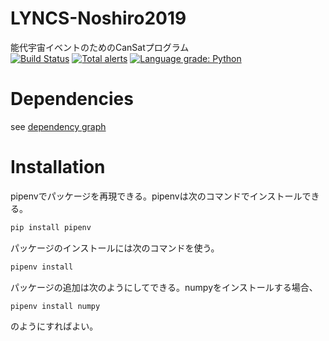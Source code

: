# LYNCS-Noshiro2019 
能代宇宙イベントのためのCanSatプログラム  
[![Build Status](https://travis-ci.com/LYNCS-Keio/LYNCS-Noshiro2019.svg?branch=master)](https://travis-ci.com/LYNCS-Keio/LYNCS-Noshiro2019)
[![Total alerts](https://img.shields.io/lgtm/alerts/g/LYNCS-Keio/LYNCS-Noshiro2019.svg?logo=lgtm&logoWidth=18)](https://lgtm.com/projects/g/LYNCS-Keio/LYNCS-Noshiro2019/alerts/)
[![Language grade: Python](https://img.shields.io/lgtm/grade/python/g/LYNCS-Keio/LYNCS-Noshiro2019.svg?logo=lgtm&logoWidth=18)](https://lgtm.com/projects/g/LYNCS-Keio/LYNCS-Noshiro2019/context:python)
# Dependencies
see [dependency graph](https://github.com/LYNCS-Keio/LYNCS-Noshiro2019/network/dependencies)
# Installation
pipenvでパッケージを再現できる。pipenvは次のコマンドでインストールできる。
```bash
pip install pipenv
```
パッケージのインストールには次のコマンドを使う。
```bash
pipenv install
```
パッケージの追加は次のようにしてできる。numpyをインストールする場合、
```bash
pipenv install numpy
```
のようにすればよい。
